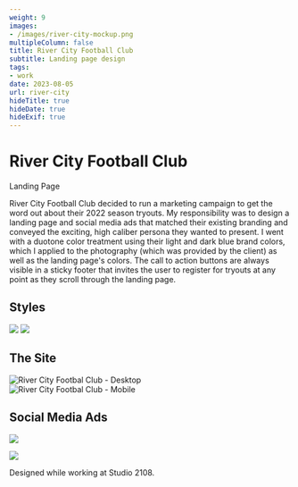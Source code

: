 ```yaml
---
weight: 9
images:
- /images/river-city-mockup.png
multipleColumn: false
title: River City Football Club
subtitle: Landing page design
tags:
- work
date: 2023-08-05
url: river-city
hideTitle: true
hideDate: true
hideExif: true
---
```

# River City Football Club
<div class="subtitle">Landing Page</div>

River City Football Club decided to run a marketing campaign to get the word out about their 2022 season tryouts. My responsibility was to design a landing page and social media ads that matched their existing branding and conveyed the exciting, high caliber persona they wanted to present. I went with a duotone color treatment using their light and dark blue brand colors, which I applied to the photography (which was provided by the client) as well as the landing page's colors. The call to action buttons are always visible in a sticky footer that invites the user to register for tryouts at any point as they scroll through the landing page.

## Styles

![](/images/river-city/colors.png)
![](/images/river-city/fonts.png)

## The Site

<div class="scroll-box"><img src="/images/river-city/Desktop-Abend.jpg" alt="River City Footbal Club - Desktop"/></div>
<div class="scroll-box"><img src="/images/RiverCity-Mobile.jpg" alt="River City Footbal Club - Mobile"/></div>

## Social Media Ads

![](/images/river-city/RiverCity_FacebookAd.png)

![](/images/river-city/Facebook_Abend.jpg)

<div class="small-text">Designed while working at Studio 2108.</div>
